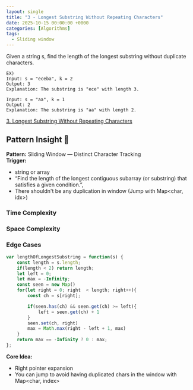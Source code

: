 ```yaml
---
layout: single
title: "3 - Longest Substring Without Repeating Characters"
date: 2025-10-15 00:00:00 +0000
categories: [Algorithms]
tags:
  - Sliding window
---
```


Given a string s, find the length of the longest substring without duplicate characters.
```
EX)
Input: s = "eceba", k = 2
Output: 3
Explanation: The substring is "ece" with length 3.

Input: s = "aa", k = 1
Output: 2
Explanation: The substring is "aa" with length 2.

```

[3. Longest Substring Without Repeating Characters](https://leetcode.com/problems/longest-substring-without-repeating-characters/)


## Pattern Insight 🧰
**Pattern:** Sliding Window — Distinct Character Tracking  
**Trigger:**  
- string or array 
- “Find the length of the longest contiguous subarray (or substring) that satisfies a given condition.”, 
- There shouldn't be any duplication in window (Jump with Map<char, idx>)

### Time Complexity


### Space Complexity

### Edge Cases





```javascript
var lengthOfLongestSubstring = function(s) {
    const length = s.length;
    if(length < 2) return length;
    let left = 0;
    let max = -Infinity;
    const seen = new Map()
    for(let right = 0; right  < length; right++){
        const ch = s[right];

        if(seen.has(ch) && seen.get(ch) >= left){
            left = seen.get(ch) + 1
        }
        seen.set(ch, right) 
        max = Math.max(right - left + 1, max)
    }
    return max == -Infinity ? 0 : max;
};
```

**Core Idea:**  
- Right pointer expansion
- You can jump to avoid having duplicated chars in the window with Map<char, index>


